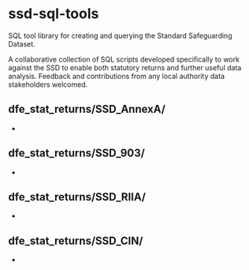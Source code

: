 # ssd-sql-tools
SQL tool library for creating and querying the Standard Safeguarding Dataset. 

A collaborative collection of SQL scripts developed specifically to work against the SSD to enable both statutory returns and further useful data analysis. Feedback and contributions from any local authority data stakeholders welcomed. 

## dfe_stat_returns/SSD_AnnexA/
-
## dfe_stat_returns/SSD_903/
-
## dfe_stat_returns/SSD_RIIA/
-
## dfe_stat_returns/SSD_CIN/
- 
